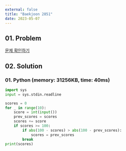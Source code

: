 ```yaml
---
external: false
title: "Baekjoon 2851"
date: 2023-05-07
---
```


## 01. Problem

[문제 확인하기](https://www.acmicpc.net/problem/2851)

## 02. Solution

### 01. Python (memory: 31256KB, time: 40ms)

```Python
import sys
input = sys.stdin.readline

scores = 0
for _ in range(10):
    score = int(input())
    prev_scores = scores
    scores += score
    if scores >= 100:
        if abs(100 - scores) > abs(100 - prev_scores):
            scores = prev_scores
        break
print(scores)
```
